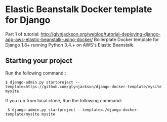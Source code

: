 
Elastic Beanstalk Docker template for Django
============================================

Part 1 of tutorial: http://glynjackson.org/weblog/tutorial-deploying-django-app-aws-elastic-beanstalk-using-docker/
Boilerplate Docker template for Django 1.8+ running Python 3.4.+ on AWS's Elastic Beanstalk.


Starting your project
---------------------

Run the following command::

    $ django-admin.py startproject --template=https://github.com/glynjackson/django-docker-template/mysite mysite

If you run from local clone, Run the following command:

     $ django-admin.py startproject --template=./django-docker-template/mysite mysite
